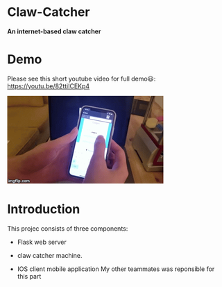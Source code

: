 # Claw-Catcher
**An internet-based claw catcher**

# Demo 
Please see this short youtube video for full demo:smiley:: https://youtu.be/82ttiICEKp4

![My Gif](demo.gif)

# Introduction
This projec consists of three components:

* Flask web server

* claw catcher machine.

* IOS client mobile application
My other teammates was reponsible for this part


